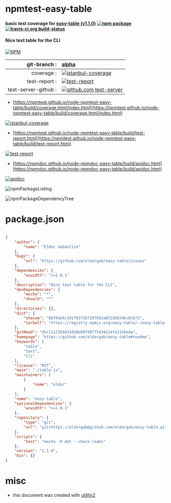 # npmtest-easy-table

#### basic test coverage for  [easy-table (v1.1.0)](https://github.com/eldargab/easy-table#readme)  [![npm package](https://img.shields.io/npm/v/npmtest-easy-table.svg?style=flat-square)](https://www.npmjs.org/package/npmtest-easy-table) [![travis-ci.org build-status](https://api.travis-ci.org/npmtest/node-npmtest-easy-table.svg)](https://travis-ci.org/npmtest/node-npmtest-easy-table)

#### Nice text table for the CLI

[![NPM](https://nodei.co/npm/easy-table.png?downloads=true&downloadRank=true&stars=true)](https://www.npmjs.com/package/easy-table)

| git-branch : | [alpha](https://github.com/npmtest/node-npmtest-easy-table/tree/alpha)|
|--:|:--|
| coverage : | [![istanbul-coverage](https://npmtest.github.io/node-npmtest-easy-table/build/coverage.badge.svg)](https://npmtest.github.io/node-npmtest-easy-table/build/coverage.html/index.html)|
| test-report : | [![test-report](https://npmtest.github.io/node-npmtest-easy-table/build/test-report.badge.svg)](https://npmtest.github.io/node-npmtest-easy-table/build/test-report.html)|
| test-server-github : | [![github.com test-server](https://npmtest.github.io/node-npmtest-easy-table/GitHub-Mark-32px.png)](https://npmtest.github.io/node-npmtest-easy-table/build/app/index.html) | | build-artifacts : | [![build-artifacts](https://npmtest.github.io/node-npmtest-easy-table/glyphicons_144_folder_open.png)](https://github.com/npmtest/node-npmtest-easy-table/tree/gh-pages/build)|

- [https://npmtest.github.io/node-npmtest-easy-table/build/coverage.html/index.html](https://npmtest.github.io/node-npmtest-easy-table/build/coverage.html/index.html)

[![istanbul-coverage](https://npmtest.github.io/node-npmtest-easy-table/build/screenCapture.buildCi.browser.%252Ftmp%252Fbuild%252Fcoverage.lib.html.png)](https://npmtest.github.io/node-npmtest-easy-table/build/coverage.html/index.html)

- [https://npmtest.github.io/node-npmtest-easy-table/build/test-report.html](https://npmtest.github.io/node-npmtest-easy-table/build/test-report.html)

[![test-report](https://npmtest.github.io/node-npmtest-easy-table/build/screenCapture.buildCi.browser.%252Ftmp%252Fbuild%252Ftest-report.html.png)](https://npmtest.github.io/node-npmtest-easy-table/build/test-report.html)

- [https://npmdoc.github.io/node-npmdoc-easy-table/build/apidoc.html](https://npmdoc.github.io/node-npmdoc-easy-table/build/apidoc.html)

[![apidoc](https://npmdoc.github.io/node-npmdoc-easy-table/build/screenCapture.buildCi.browser.%252Ftmp%252Fbuild%252Fapidoc.html.png)](https://npmdoc.github.io/node-npmdoc-easy-table/build/apidoc.html)

![npmPackageListing](https://npmtest.github.io/node-npmtest-easy-table/build/screenCapture.npmPackageListing.svg)

![npmPackageDependencyTree](https://npmtest.github.io/node-npmtest-easy-table/build/screenCapture.npmPackageDependencyTree.svg)



# package.json

```json

{
    "author": {
        "name": "Eldar Gabdullin"
    },
    "bugs": {
        "url": "https://github.com/eldargab/easy-table/issues"
    },
    "dependencies": {
        "wcwidth": ">=1.0.1"
    },
    "description": "Nice text table for the CLI",
    "devDependencies": {
        "mocha": "*",
        "should": "*"
    },
    "directories": {},
    "dist": {
        "shasum": "86f9ab4c102f0371b7297b92a651d5824bc8cb73",
        "tarball": "https://registry.npmjs.org/easy-table/-/easy-table-1.1.0.tgz"
    },
    "gitHead": "d5c111226d431038e097d8775d34e14fe2156e4a",
    "homepage": "https://github.com/eldargab/easy-table#readme",
    "keywords": [
        "table",
        "text",
        "cli"
    ],
    "license": "MIT",
    "main": "./table.js",
    "maintainers": [
        {
            "name": "eldar"
        }
    ],
    "name": "easy-table",
    "optionalDependencies": {
        "wcwidth": ">=1.0.1"
    },
    "repository": {
        "type": "git",
        "url": "git+https://eldargab@github.com/eldargab/easy-table.git"
    },
    "scripts": {
        "test": "mocha -R dot --check-leaks"
    },
    "version": "1.1.0",
    "bin": {}
}
```



# misc
- this document was created with [utility2](https://github.com/kaizhu256/node-utility2)
